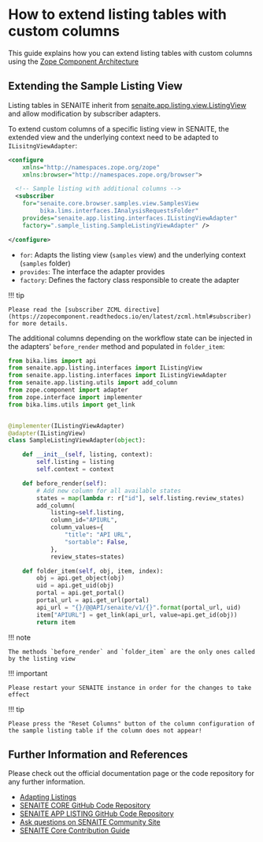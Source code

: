 # How to extend listing tables with custom columns

This guide explains how you can extend listing tables with custom columns using the
[Zope Component Architecture](https://zopecomponent.readthedocs.io/en/latest/narr.html)


## Extending the Sample Listing View

Listing tables in SENAITE inherit from [senaite.app.listing.view.ListingView](https://github.com/senaite/senaite.app.listing/blob/2.x/src/senaite/app/listing/view.py) and allow modification by subscriber adapters.


To extend custom columns of a specific listing view in SENAITE, the extended view and the underlying context need to be adapted to `ILisitngViewAdapter`:

``` xml title="configure.zcml"
<configure
    xmlns="http://namespaces.zope.org/zope"
    xmlns:browser="http://namespaces.zope.org/browser">

  <!-- Sample listing with additional columns -->
  <subscriber
    for="senaite.core.browser.samples.view.SamplesView
         bika.lims.interfaces.IAnalysisRequestsFolder"
    provides="senaite.app.listing.interfaces.IListingViewAdapter"
    factory=".sample_listing.SampleListingViewAdapter" />

</configure>
```

- `for`: Adapts the listing view (`samples` view) and the underlying context (`samples` folder)
- `provides`: The interface the adapter provides
- `factory`: Defines the factory class responsible to create the adapter

!!! tip

    Please read the [subscriber ZCML directive](https://zopecomponent.readthedocs.io/en/latest/zcml.html#subscriber) for more details.

The additional columns depending on the workflow state can be injected in the adapters' `before_render` method and populated in `folder_item`:


``` python title="sample_listing.py"
from bika.lims import api
from senaite.app.listing.interfaces import IListingView
from senaite.app.listing.interfaces import IListingViewAdapter
from senaite.app.listing.utils import add_column
from zope.component import adapter
from zope.interface import implementer
from bika.lims.utils import get_link


@implementer(IListingViewAdapter)
@adapter(IListingView)
class SampleListingViewAdapter(object):

    def __init__(self, listing, context):
        self.listing = listing
        self.context = context

    def before_render(self):
        # Add new column for all available states
        states = map(lambda r: r["id"], self.listing.review_states)
        add_column(
            listing=self.listing,
            column_id="APIURL",
            column_values={
                "title": "API URL",
                "sortable": False,
            },
            review_states=states)

    def folder_item(self, obj, item, index):
        obj = api.get_object(obj)
        uid = api.get_uid(obj)
        portal = api.get_portal()
        portal_url = api.get_url(portal)
        api_url = "{}/@@API/senaite/v1/{}".format(portal_url, uid)
        item["APIURL"] = get_link(api_url, value=api.get_id(obj))
        return item

```

!!! note

    The methods `before_render` and `folder_item` are the only ones called by the listing view


!!! important

    Please restart your SENAITE instance in order for the changes to take effect


!!! tip

    Please press the "Reset Columns" button of the column configuration of the sample listing table if the column does not appear!


## Further Information and References

Please check out the official documentation page or the code repository for any further information.

- [Adapting Listings](https://github.com/senaite/senaite.app.listing?tab=readme-ov-file#adapting-listings)
- [SENAITE CORE GitHub Code Repository](https://github.com/senaite/senaite.core)
- [SENAITE APP LISTING GitHub Code Repository](https://github.com/senaite/senaite.app.listing)
- [Ask questions on SENAITE Community Site](https://community.senaite.org)
- [SENAITE Core Contribution Guide](https://github.com/senaite/senaite.core/blob/2.x/CONTRIBUTING.md)
